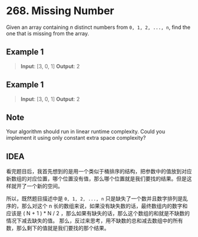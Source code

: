 # 268. Missing Number

Given an array containing _n_ distinct numbers from `0, 1, 2, ..., n`, find the one that is missing from the array.


## Example 1

> **Input**: [3, 0, 1]
> **Output**: 2


## Example 1

> **Input**: [3, 0, 1]
> **Output**: 2

## Note

Your algorithm should run in linear runtime complexity. Could you implement it using only constant extra space complexity?


## IDEA

看完题目后，我首先想到的是用一个类似于桶排序的结构，把参数中的值放到对应新数组的对应位置，哪个位置没有值，那么哪个位置就是我们要找的结果。但是这样就开了一个新的空间。

所以，既然题目描述中是 `0, 1, 2, ..., n` 只是缺失了一个数并且数字排列是乱序的，那么对这个 n 长的数组来说，如果没有缺失数的话，最终数组内的数字和应该是 ( N + 1 ) * N / 2 ，那么如果有缺失的话，那么这个数组的和就是不缺数的情况下减去缺失的值。
那么，反过来思考，用不缺数的总和减去数组中的所有数，那么剩下的值就是我们要找的那个结果。